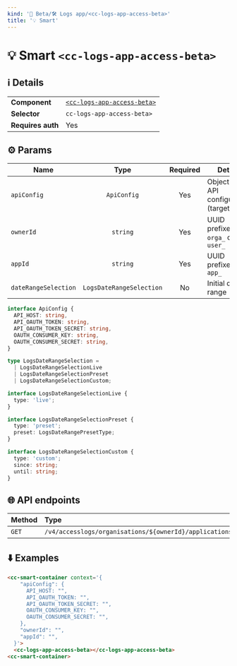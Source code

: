 ```yaml
---
kind: '🚧 Beta/🛠 Logs app/<cc-logs-app-access-beta>'
title: '💡 Smart'
---
```


# 💡 Smart `<cc-logs-app-access-beta>`

## ℹ️ Details

<table>
  <tr><td><strong>Component    </strong> <td><a href="🚧-beta-🛠-logs-app-cc-logs-app-access-beta--default-story"><code>&lt;cc-logs-app-access-beta&gt;</code></a>
  <tr><td><strong>Selector     </strong> <td><code>cc-logs-app-access-beta></code>
  <tr><td><strong>Requires auth</strong> <td>Yes
</table>

## ⚙️ Params

| Name                 |           Type           | Required | Details                                     | Default |
|----------------------|:------------------------:|:--------:|---------------------------------------------|---------|
| `apiConfig`          |       `ApiConfig`        |   Yes    | Object with API configuration (target host) |         |
| `ownerId`            |         `string`         |   Yes    | UUID prefixed with `orga_` or `user_`       |         |
| `appId`              |         `string`         |   Yes    | UUID prefixed with `app_`                   |         |
| `dateRangeSelection` | `LogsDateRangeSelection` |    No    | Initial date range                          |         |

```ts
interface ApiConfig {
  API_HOST: string,
  API_OAUTH_TOKEN: string,
  API_OAUTH_TOKEN_SECRET: string,
  OAUTH_CONSUMER_KEY: string,
  OAUTH_CONSUMER_SECRET: string,
}

type LogsDateRangeSelection =
  | LogsDateRangeSelectionLive
  | LogsDateRangeSelectionPreset
  | LogsDateRangeSelectionCustom;

interface LogsDateRangeSelectionLive {
  type: 'live';
}

interface LogsDateRangeSelectionPreset {
  type: 'preset';
  preset: LogsDateRangePresetType;
}

interface LogsDateRangeSelectionCustom {
  type: 'custom';
  since: string;
  until: string;
}
```

## 🌐 API endpoints

| Method | Type                                                                       | Cache?  |
|--------|:---------------------------------------------------------------------------|:--------|
| `GET`  | `/v4/accesslogs/organisations/${ownerId}/applications/${appId}/accesslogs` | Default |

## ⬇️️ Examples

```html
<cc-smart-container context='{
    "apiConfig": {
      API_HOST: "",
      API_OAUTH_TOKEN: "",
      API_OAUTH_TOKEN_SECRET: "",
      OAUTH_CONSUMER_KEY: "",
      OAUTH_CONSUMER_SECRET: "",
    },
    "ownerId": "",
    "appId": "",
  }'>
  <cc-logs-app-access-beta></cc-logs-app-access-beta>
<cc-smart-container>
```
